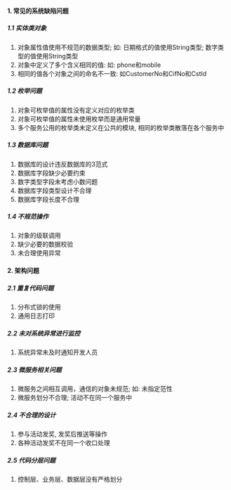 #### 1. 常见的系统缺陷问题

##### 1.1 实体类对象

1. 对象属性值使用不规范的数据类型; 如: 日期格式的值使用String类型; 数字类型的值使用String类型
2. 对象中定义了多个含义相同的值: 如: phone和mobile
3. 相同的值各个对象之间的命名不一致: 如CustomerNo和CifNo和CstId

##### 1.2 枚举问题

1. 对象可枚举值的属性没有定义对应的枚举类
2. 对象可枚举值的属性未使用枚举而是通用常量
3. 多个服务公用的枚举类未定义在公共的模块, 相同的枚举类散落在各个服务中

##### 1.3 数据库问题

1. 数据库的设计违反数据库的3范式
2. 数据库字段缺少必要约束
3. 数字类型字段未考虑小数问题
4. 数据库字段类型设计不合理
5. 数据库字段长度不合理

##### 1.4 不规范操作

1. 对象的级联调用
2. 缺少必要的数据校验
3. 未合理使用异常



#### 2. 架构问题

##### 2.1 重复代码问题

1. 分布式锁的使用
2. 通用日志打印

##### 2.2 未对系统异常进行监控

1. 系统异常未及时通知开发人员

##### 2.3 微服务相关问题

1. 微服务之间相互调用，通信的对象未规范; 如: 未指定范性
1. 微服务划分不合理; 活动不在同一个服务中

##### 2.4 不合理的设计

1. 参与活动发奖, 发奖后推送等操作
2. 各种活动发奖不在同一个收口处理

##### 2.5 代码分层问题

1. 控制层、业务层、数据层没有严格划分
